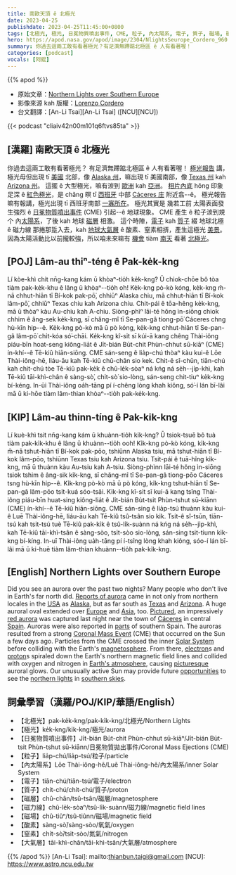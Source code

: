 ```yaml
---
title: 南歐天頂 ê 北極光
date: 2023-04-25
publishdate: 2023-04-25T11:45:00+0800
tags: [北極光, 極光, 日冕物質噴出事件, CME, 粒子, 內太陽系, 電子, 質子, 磁場, 磁力線, 磁層, 酸素, 窒素, 大氣層]
hero: https://apod.nasa.gov/apod/image/2304/NlightsSeurope_Cordero_960.jpg
summary: 你過去這兩工敢有看著極光？有足濟無蹛踮北極區 ê 人有看著喔！
categories: [podcast]
vocals: [阿錕]
---
```


{{% apod %}}

- 原始文章：[Northern Lights over Southern Europe](https://apod.nasa.gov/apod/ap230425.html)
- 影像來源 kah 版權：[Lorenzo Cordero](https://www.instagram.com/elcielodecaceres/)
- 台文翻譯：[An-Li Tsai][An-Li Tsai] ([NCU][NCU])

{{< podcast "cliaiv42n00m101q6ftvs85ta" >}}

## [漢羅] 南歐天頂 ê 北極光
你過去這兩工敢有看著極光？
有足濟無蹛踮北極區 ê 人有看著喔！
[極光報告][Reports of aurora] 講，極光毋但出現 tī [美國][USA] 北部，像 [Alaska 州][Alaska]，嘛出現 tī 美國南部，像 [Texas 州][Texas] kah [Arizona 州][Arizona]。
這擺 ê 大型極光，嘛有湠到 [歐洲][Europe] kah [亞洲][Asia]。
[相片內底][Pictured] hŏng 印象足深 ê [紅色極光][red aurora]，是 chăng 暝 tī [西班牙][Spain] 中部 [Cáceres 庄][Cáceres] 附近翕--ê。
極光報告嘛有報講，極光出現 tī 西班牙南部 [一寡所在][parts]。
極光其實是 幾若工前 太陽表面發生強烈 ê [日冕物質噴出事件][Coronal Mass Event] (CME) 引起--ê 地球現象。
CME 產生 ê 粒子湠到規个 內[太陽系][Solar System]，了後 kah 地球 [磁層][magnetosphere] 相激。
這个時陣，[電子][electron] kah [質子][proton] 綴 地球北極 ê 磁力線 那捲那踅入去，kah [地球大氣層][Earth's atmosphere] ê 酸素、窒素相挵，產生這極光 [美景][picturesque]。
因為太陽活動比以前攏較強，所以咱未來嘛有 [機會][opportunities] tiàm [南天][southern skies] 看著 [北極光][northern lights]。

## [POJ] Lâm-au thiⁿ-téng ê Pak-ke̍k-kng
Lí kòe-khì chit nn̄g-kang kám ū khòaⁿ-tio̍h ke̍k-kng?
Ū chiok-chōe bô tòa tiàm pak-ke̍k-khu ê lâng ū khòaⁿ--tio̍h o͘h!
Ke̍k-kng pò-kò kóng, ke̍k-kng m̄-nā chhut-hiān tī Bí-kok pak-pō͘, chhiūⁿ Alaska chiu, mā chhut-hiān tī Bí-kok lâm-pō͘, chhiūⁿ Texas chiu kah Arizona chiu.
Chit-pái ê tōa-hêng ke̍k-kng, mā ū thòaⁿ kàu Au-chiu kah A-chiu.
Siòng-phìⁿ lāi-té hŏng ìn-siōng chiok chhim ê âng-sek ke̍k-kng, sī chăng-mî tī Se-pan-gâ tiong-pō͘ Cáceres chng hù-kīn hip--ê.
Ke̍k-kng pò-kò mā ū pò kóng, ke̍k-kng chhut-hiān tī Se-pan-gâ lâm-pō͘ chi̍t-kóa só͘-chāi.
Ke̍k-kng kî-si̍t sī kúi-ā kang chêng Thài-iông piáu-bīn hoat-seng kiông-lia̍t ê Ji̍t-bián Bu̍t-chit Phùn-chhut sū-kiāⁿ (CME) ín-khí--ê Tē-kiû hiān-siōng.
CME sán-seng ê lia̍p-chú thòaⁿ kàu kui-ê Lōe Thài-iông-hē, liáu-āu kah Tē-kiû chû-chân sio kek.
Chit-ê sî-chūn, tiān-chú kah chit-chú tòe Tē-kiû pak-ke̍k ê chû-le̍k-sòaⁿ ná kńg ná se̍h--ji̍p-khì, kah Tē-kiû tāi-khì-chân ê sàng-sò͘, chi̍t-sò͘ sio-lòng, sán-seng chit-tiuⁿ ke̍k-kng bí-kéng.
In-ūi Thài-iông oa̍h-tāng pí í-chêng lòng khah kiông, só͘-í lán bī-lâi mā ū ki-hōe tiàm lâm-thian khòaⁿ--tio̍h pak-ke̍k-kng.

## [KIP] Lâm-au thinn-tíng ê Pak-ki̍k-kng
Lí kuè-khì tsit nn̄g-kang kám ū khuànn-tio̍h ki̍k-kng?
Ū tsiok-tsuē bô tuà tiàm pak-ki̍k-khu ê lâng ū khuànn--tio̍h ooh!
Ki̍k-kng pò-kò kóng, ki̍k-kng m̄-nā tshut-hiān tī Bí-kok pak-pōo, tshiūnn Alaska tsiu, mā tshut-hiān tī Bí-kok lâm-pōo, tshiūnn Texas tsiu kah Arizona tsiu.
Tsit-pái ê tuā-hîng ki̍k-kng, mā ū thuànn kàu Au-tsiu kah A-tsiu.
Siòng-phìnn lāi-té hŏng ìn-siōng tsiok tshim ê âng-sik ki̍k-kng, sī chăng-mî tī Se-pan-gâ tiong-pōo Cáceres tsng hù-kīn hip--ê.
Ki̍k-kng pò-kò mā ū pò kóng, ki̍k-kng tshut-hiān tī Se-pan-gâ lâm-pōo tsi̍t-kuá sóo-tsāi.
Ki̍k-kng kî-si̍t sī kuí-ā kang tsîng Thài-iông piáu-bīn huat-sing kiông-lia̍t ê Ji̍t-bián Bu̍t-tsit Phùn-tshut sū-kiānn (CME) ín-khí--ê Tē-kiû hiān-siōng.
CME sán-sing ê lia̍p-tsú thuànn kàu kui-ê Luē Thài-iông-hē, liáu-āu kah Tē-kiû tsû-tsân sio kik.
Tsit-ê sî-tsūn, tiān-tsú kah tsit-tsú tuè Tē-kiû pak-ki̍k ê tsû-li̍k-suànn ná kńg ná se̍h--ji̍p-khì, kah Tē-kiû tāi-khì-tsân ê sàng-sòo, tsi̍t-sòo sio-lòng, sán-sing tsit-tiunn ki̍k-kng bí-kíng.
In-uī Thài-iông ua̍h-tāng pí í-tsîng lòng khah kiông, sóo-í lán bī-lâi mā ū ki-huē tiàm lâm-thian khuànn--tio̍h pak-ki̍k-kng.

## [English] Northern Lights over Southern Europe
Did you see an aurora over the past two nights?
Many people who don't live in Earth's far north did.
[Reports of aurora][Reports of aurora] came in not only from northern locales in the [USA][USA] as [Alaska][Alaska], but as far south as [Texas][Texas] and [Arizona][Arizona].
A huge auroral oval extended over [Europe][Europe] and [Asia][Asia], too.
[Pictured][Pictured], an impressively [red aurora][red aurora] was captured last night near the town of [Cáceres][Cáceres] in central [Spain][Spain].
Auroras were also reported in [parts][parts] of southern Spain.
The auroras resulted from a strong [Coronal Mass Event][Coronal Mass Event] (CME) that occurred on the Sun a few days ago.
Particles from the CME crossed the inner [Solar System][Solar System] before colliding with the Earth's [magnetosphere][magnetosphere].
From there, [electron][electron]s and [proton][proton]s spiraled down the Earth's northern magnetic field lines and collided with oxygen and nitrogen in [Earth's atmosphere][Earth's atmosphere], causing [picturesque][picturesque] auroral glows.
Our unusually active Sun may provide future [opportunities][opportunities] to see the [northern lights][northern lights] in [southern skies][southern skies].

## 詞彙學習（漢羅/POJ/KIP/華語/English）
- 【北極光】pak-ke̍k-kng/pak-ki̍k-kng/北極光/Northern Lights
- 【極光】ke̍k-kng/ki̍k-kng/極光/aurora
- 【日冕物質噴出事件】Ji̍t-bián Bu̍t-chit Phùn-chhut sū-kiāⁿ/Ji̍t-bián Bu̍t-tsit Phùn-tshut sū-kiānn/日冕物質拋出事件/Coronal Mass Ejections (CME)
- 【粒子】lia̍p-chú/lia̍p-tsú/粒子/particle
- 【內太陽系】Lōe Thài-iông-hē/Luē Thài-iông-hē/內太陽系/inner Solar System
- 【電子】tiān-chú/tiān-tsú/電子/electron
- 【質子】chit-chú/chit-chú/質子/proton
- 【磁層】chû-chân/tsû-tsân/磁層/magnetosphere
- 【磁力線】chû-le̍k-sòaⁿ/tsû-li̍k-suànn/磁力線/magnetic field lines
- 【磁場】chû-tiûⁿ/tsû-tiûnn/磁場/magnetic field
- 【酸素】sàng-sò͘/sàng-sòo/氧氣/oxygen
- 【窒素】chi̍t-sò͘/tsit-sòo/氮氣/nitrogen
- 【大氣層】tāi-khì-chân/tāi-khì-tsân/大氣層/atmosphere

{{% /apod %}}
[An-Li Tsai]: mailto:thianbun.taigi@gmail.com
[NCU]: https://www.astro.ncu.edu.tw

[copyright]: https://apod.nasa.gov/apod/fap/lib/about_apod.html#srapply
[License]: https://creativecommons.org/licenses/by/2.0/

[Reports of aurora]:https://spaceweathergallery2.com/index.php?title=aurora
[USA]:https://en.wikipedia.org/wiki/United_States
[Alaska]:https://spaceweathergallery2.com/indiv_upload.php?upload_id=195526
[Texas]:https://spaceweathergallery2.com/indiv_upload.php?upload_id=195569
[Arizona]:https://spaceweathergallery2.com/indiv_upload.php?upload_id=195547
[Europe]:https://en.wikipedia.org/wiki/Europe
[Asia]:https://en.wikipedia.org/wiki/Asia
[Pictured]:https://www.instagram.com/p/Crb33XXIX7E/
[red aurora]:https://www.webexhibits.org/causesofcolor/4D.html
[Cáceres]:https://en.wikipedia.org/wiki/C%C3%A1ceres,_Spain
[Spain]:https://en.wikipedia.org/wiki/Spain
[parts]:https://spaceweathergallery2.com/indiv_upload.php?upload_id=195528
[Coronal Mass Event]:https://www.nasa.gov/content/goddard/what-is-a-coronal-mass-ejection
[Solar System]:https://solarsystem.nasa.gov/solar-system/our-solar-system/in-depth/
[magnetosphere]:https://science.nasa.gov/heliophysics/focus-areas/magnetosphere-ionosphere
[electron]:https://en.wikipedia.org/wiki/Electron
[proton]:https://en.wikipedia.org/wiki/Proton
[Earth's atmosphere]:https://spaceplace.nasa.gov/atmosphere/en/
[picturesque]:https://apod.nasa.gov/apod/ap230419.html
[opportunities]:https://apod.nasa.gov/apod/ap230122.html
[northern lights]:https://apod.nasa.gov/apod/ap180621.html
[southern skies]:https://apod.nasa.gov/apod/ap031113.html
